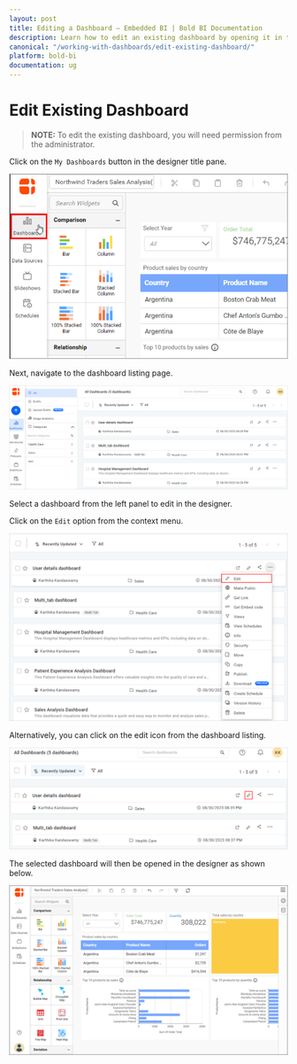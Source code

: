 ```yaml
---
layout: post
title: Editing a Dashboard – Embedded BI | Bold BI Documentation
description: Learn how to edit an existing dashboard by opening it in the WYSIWYG designer from list of dashboards in Bold BI Embedded.
canonical: "/working-with-dashboards/edit-existing-dashboard/"
platform: bold-bi
documentation: ug
---
```

# Edit Existing Dashboard
   
   > **NOTE:**  To edit the existing dashboard, you will need permission from the administrator.
   
   Click on the `My Dashboards` button in the designer title pane.

   ![Dashboard](/static/assets/working-with-dashboards/images/mydashboard.png)

   Next, navigate to the dashboard listing page.

   ![Listing page](/static/assets/working-with-dashboards/images/listpage.png)
   
   Select a dashboard from the left panel to edit in the designer.

   Click on the `Edit` option from the context menu.
   
   ![Edit option](/static/assets/working-with-dashboards/images/editoption.png#width=60%)

   Alternatively, you can click on the edit icon from the dashboard listing.

   ![Edit dashboard icon](/static/assets/working-with-dashboards/images/editdashboardicon.png#width=60%)

   The selected dashboard will then be opened in the designer as shown below.

   ![Edit dashboard](/static/assets/working-with-dashboards/images/editdashboard.png)
       